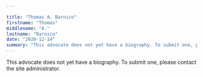 ```yaml
---

title: "Thomas A. Barnico"
firstname: "Thomas"
middlename: "A."
lastname: "Barnico"
date: "2020-12-14"
summary: "This advocate does not yet have a biography. To submit one, please contact the site administrator."
---
```

This advocate does not yet have a biography. To submit one, please contact the site administrator.

